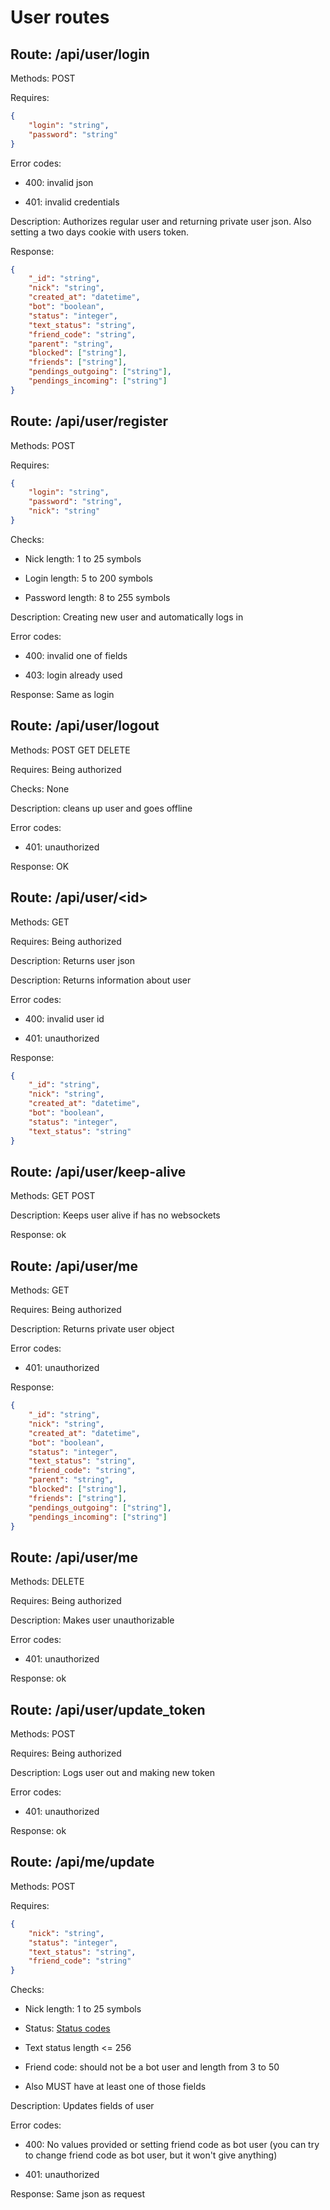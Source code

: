 # User routes

## Route: /api/user/login

Methods: POST

Requires:

```json
{
    "login": "string",
    "password": "string"
}
```

Error codes:

- 400: invalid json

- 401: invalid credentials

Description:
Authorizes regular user and returning private user json. Also setting a two days cookie with users token.

Response:

```json
{
    "_id": "string",
    "nick": "string",
    "created_at": "datetime",
    "bot": "boolean",
    "status": "integer",
    "text_status": "string",
    "friend_code": "string",
    "parent": "string",
    "blocked": ["string"],
    "friends": ["string"],
    "pendings_outgoing": ["string"],
    "pendings_incoming": ["string"]
}
```

## Route: /api/user/register

Methods: POST

Requires:

```json
{
    "login": "string",
    "password": "string",
    "nick": "string"
}
```

Checks:

- Nick length: 1 to 25 symbols

- Login length: 5 to 200 symbols

- Password length: 8 to 255 symbols

Description:
Creating new user and automatically logs in

Error codes:

- 400: invalid one of fields

- 403: login already used

Response:
Same as login

## Route: /api/user/logout

Methods: POST GET DELETE

Requires: Being authorized

Checks: None

Description: cleans up user and goes offline

Error codes:

- 401: unauthorized

Response:
OK

## Route: /api/user/<id\>

Methods: GET

Requires: Being authorized

Description:
Returns user json

Description:
Returns information about user

Error codes:

- 400: invalid user id

- 401: unauthorized

Response:

```json
{
    "_id": "string",
    "nick": "string",
    "created_at": "datetime",
    "bot": "boolean",
    "status": "integer",
    "text_status": "string"
}
```

## Route: /api/user/keep-alive

Methods: GET POST

Description:
Keeps user alive if has no websockets

Response: ok

## Route: /api/user/me

Methods: GET

Requires: Being authorized

Description:
Returns private user object

Error codes:

- 401: unauthorized

Response:

```json
{
    "_id": "string",
    "nick": "string",
    "created_at": "datetime",
    "bot": "boolean",
    "status": "integer",
    "text_status": "string",
    "friend_code": "string",
    "parent": "string",
    "blocked": ["string"],
    "friends": ["string"],
    "pendings_outgoing": ["string"],
    "pendings_incoming": ["string"]
}
```

## Route: /api/user/me

Methods: DELETE

Requires: Being authorized

Description:
Makes user unauthorizable

Error codes:

- 401: unauthorized

Response: ok

## Route: /api/user/update_token

Methods: POST

Requires: Being authorized

Description:
Logs user out and making new token

Error codes:

- 401: unauthorized

Response: ok

## Route: /api/me/update

Methods: POST

Requires:

```json
{
    "nick": "string",
    "status": "integer",
    "text_status": "string",
    "friend_code": "string"
}
```

Checks:

- Nick length: 1 to 25 symbols

- Status: [Status codes](/models/enums.py)

- Text status length <= 256

- Friend code: should not be a bot user and length from 3 to 50

- Also MUST have at least one of those fields

Description:
Updates fields of user

Error codes:

- 400: No values provided or setting friend code as bot user (you can try to change friend code as bot user, but it won't give anything)

- 401: unauthorized

Response:
Same json as request
